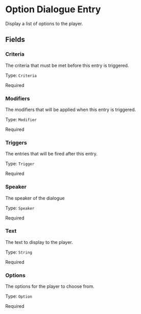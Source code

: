 # Option Dialogue Entry

Display a list of options to the player.

## Fields


### Criteria
The criteria that must be met before this entry is triggered.

Type: `Criteria`

Required

### Modifiers
The modifiers that will be applied when this entry is triggered.

Type: `Modifier`

Required

### Triggers
The entries that will be fired after this entry.

Type: `Trigger`

Required

### Speaker
The speaker of the dialogue

Type: `Speaker`

Required

### Text
The text to display to the player.

Type: `String`

Required

### Options
The options for the player to choose from.

Type: `Option`

Required
